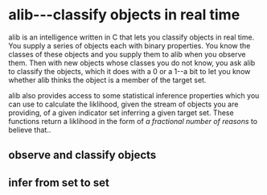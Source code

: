 # alib---classify objects in real time

alib is an intelligence written in C that lets you classify objects in real time. You supply a series of objects each with binary properties. You know the classes of these objects and you supply them to alib when you observe them. Then with new objects whose classes you do not know, you ask alib to classify the objects, which it does with a 0 or a 1--a bit to let you know whether alib thinks the object is a member of the target set.

alib also provides access to some statistical inference properties which you can use to calculate the liklihood, given the stream of objects you are providing, of a given indicator set inferring a given target set. These functions return a liklihood in the form of *a fractional number of reasons* to believe that..

## observe and classify objects

## infer from set to set
